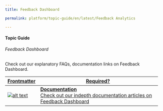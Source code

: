 ```yaml
---
title: Feedback Dashboard

permalink: platform/topic-guide/en/latest/Feedback Analytics

---
```


#### Topic Guide
###### Feedback Dashboard

 Check out our explanatory FAQs, documentation links on Feedback Dashboard.


 <a class="doc-link" target="_blank" href="https://developer.kore.ai/docs/bots/analyzing-your-bot/feedback-analytics/">
 

| Frontmatter | Required? |
|-------------|-------------|
| ![alt text](images/docIcon.svg "Title") | **Documentation**  <br /> Check out our indepth documentation articles on Feedback Dashboard | 


</a>
